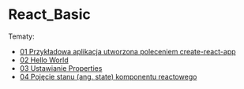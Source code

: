# React_Basic

Tematy:

* [01 Przykładowa aplikacja utworzona poleceniem create-react-app](https://github.com/donatuss/React_Basic/blob/master/01_przykladowa_aplikacja/README.md)
* [02 Hello World](https://github.com/donatuss/React_Basic/blob/master/02_hello_world/README.md)
* [03 Ustawianie Properties](https://github.com/donatuss/React_Basic/blob/master/03_properties/README.md)
* [04 Pojęcie stanu (ang. state) komponentu reactowego](https://github.com/donatuss/React_Basic/blob/master/04_state/README.md)